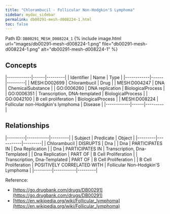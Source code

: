 ```yaml
---
title: "Chlorambucil - Follicular Non-Hodgkin'S Lymphoma"
sidebar: mydoc_sidebar
permalink: db00291-mesh-d008224-1.html
toc: false 
---
```



Path ID: `DB00291_MESH_D008224_1`
{% include image.html url="images/db00291-mesh-d008224-1.png" file="db00291-mesh-d008224-1.png" alt="db00291-mesh-d008224-1" %}

## Concepts

|------------|------|---------|
| Identifier | Name | Type    |
|------------|------|---------|
| MESH:D002699 | Chlorambucil | Drug |
| MESH:D004247 | DNA | ChemicalSubstance |
| GO:0006260 | DNA replication | BiologicalProcess |
| GO:0006351 | Transcription, DNA-templated | BiologicalProcess |
| GO:0042100 | B cell proliferation | BiologicalProcess |
| MESH:D008224 | Follicular non-Hodgkin's lymphoma | Disease |
|------------|------|---------|

## Relationships

|---------|-----------|---------|
| Subject | Predicate | Object  |
|---------|-----------|---------|
| Chlorambucil | DISRUPTS | Dna |
| Dna | PARTICIPATES IN | Dna Replication |
| Dna | PARTICIPATES IN | Transcription, Dna-Templated |
| Dna Replication | PART OF | B Cell Proliferation |
| Transcription, Dna-Templated | PART OF | B Cell Proliferation |
| B Cell Proliferation | POSITIVELY CORRELATED WITH | Follicular Non-Hodgkin'S Lymphoma |
|---------|-----------|---------|

Reference: 
  - [https://go.drugbank.com/drugs/DB00291](https://go.drugbank.com/drugs/DB00291)
  - [https://en.wikipedia.org/wiki/Follicular_lymphoma](https://en.wikipedia.org/wiki/Follicular_lymphoma)
